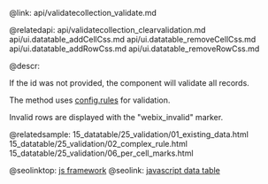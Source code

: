 @link: api/validatecollection_validate.md


@relatedapi:
	api/validatecollection_clearvalidation.md
	api/ui.datatable_addCellCss.md
    api/ui.datatable_removeCellCss.md
	api/ui.datatable_addRowCss.md
	api/ui.datatable_removeRowCss.md
    
@descr:

If the id was not provided, the component will validate all records. 

The method uses [config.rules](api/link/ui.datatable_rules_config.md) for validation.

Invalid rows are displayed with the "webix_invalid" marker.  

@relatedsample:
	15_datatable/25_validation/01_existing_data.html  
	15_datatable/25_validation/02_complex_rule.html 
	15_datatable/25_validation/06_per_cell_marks.html


@seolinktop: [js framework](https://webix.com)
@seolink: [javascript data table](https://webix.com/widget/datatable/)